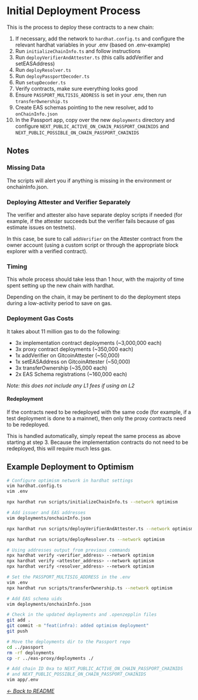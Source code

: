 # Initial Deployment Process

This is the process to deploy these contracts to a new chain:

1. If necessary, add the network to `hardhat.config.ts` and configure
   the relevant hardhat variables in your .env (based on .env-example)
2. Run `initializeChainInfo.ts` and follow instructions
3. Run `deployVerifierAndAttester.ts` (this calls addVerifier and setEASAddress)
4. Run `deployResolver.ts`
5. Run `deployPassportDecoder.ts`
6. Run `setupDecoder.ts`
7. Verify contracts, make sure everything looks good
8. Ensure `PASSPORT_MULTISIG_ADDRESS` is set in your .env, then run `transferOwnership.ts`
9. Create EAS schemas pointing to the new resolver,
   add to `onChainInfo.json`
10. In the Passport app, copy over the new `deployments` directory and
    configure `NEXT_PUBLIC_ACTIVE_ON_CHAIN_PASSPORT_CHAINIDS`
    and `NEXT_PUBLIC_POSSIBLE_ON_CHAIN_PASSPORT_CHAINIDS`

## Notes

### Missing Data

The scripts will alert you if anything is missing in the environment or onchainInfo.json.

### Deploying Attester and Verifier Separately

The verifier and attester also have separate deploy scripts if needed (for example,
if the attester succeeds but the verifier fails because of gas estimate issues
on testnets).

In this case, be sure to call `addVerifier` on the Attester contract from the
owner account (using a custom script or through the appropriate block explorer
with a verified contract).

### Timing

This whole process should take less than 1 hour, with the majority of time spent
setting up the new chain with hardhat.

Depending on the chain, it may be pertinent to do the deployment steps during a
low-activity period to save on gas.

### Deployment Gas Costs

It takes about 11 million gas to do the following:

- 3x implementation contract deployments (~3,000,000 each)
- 3x proxy contract deployments (~350,000 each)
- 1x addVerifier on GitcoinAttester (~50,000)
- 1x setEASAddress on GitcoinAttester (~50,000)
- 3x transferOwnership (~35,000 each)
- 2x EAS Schema registrations (~160,000 each)

_Note: this does not include any L1 fees if using an L2_

#### Redeployment

If the contracts need to be redeployed with the same code
(for example, if a test deployment is done to a mainnet),
then only the proxy contracts need to be redeployed.

This is handled automatically, simply repeat the same process
as above starting at step 3. Because the implementation
contracts do not need to be redeployed, this will require
much less gas.

## Example Deployment to Optimism

```bash
# Configure optimism network in hardhat settings
vim hardhat.config.ts
vim .env

npx hardhat run scripts/initializeChainInfo.ts --network optimism

# Add issuer and EAS addresses
vim deployments/onchainInfo.json

npx hardhat run scripts/deployVerifierAndAttester.ts --network optimism

npx hardhat run scripts/deployResolver.ts --network optimism

# Using addresses output from previous commands
npx hardhat verify <verifier_address> --network optimism
npx hardhat verify <attester_address> --network optimism
npx hardhat verify <resolver_address> --network optimism

# Set the PASSPORT_MULTISIG_ADDRESS in the .env
vim .env
npx hardhat run scripts/transferOwnership.ts --network optimism

# Add EAS schema uids
vim deployments/onchainInfo.json

# Check in the updated deployments and .openzepplin files
git add .
git commit -m "feat(infra): added optimism deployment"
git push

# Move the deployments dir to the Passport repo
cd ../passport
rm -rf deployments
cp -r ../eas-proxy/deployments ./

# Add chain ID 0xa to NEXT_PUBLIC_ACTIVE_ON_CHAIN_PASSPORT_CHAINIDS
# and NEXT_PUBLIC_POSSIBLE_ON_CHAIN_PASSPORT_CHAINIDS
vim app/.env
```

_[← Back to README](..#other-topics)_
